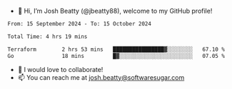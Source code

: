 - 👋 Hi, I’m Josh Beatty (@jbeatty88), welcome to my GitHub profile!

<!--START_SECTION:waka-->

```txt
From: 15 September 2024 - To: 15 October 2024

Total Time: 4 hrs 19 mins

Terraform        2 hrs 53 mins   ████████████████▓░░░░░░░░   67.10 %
Go               18 mins         █▓░░░░░░░░░░░░░░░░░░░░░░░   07.05 %
```

<!--END_SECTION:waka-->

- 💞️ I would love to collaborate!
- 📫 You can reach me at josh.beatty@softwaresugar.com

<!---
jbeatty88/jbeatty88 is a ✨ special ✨ repository because its `README.md` (this file) appears on your GitHub profile.
You can click the Preview link to take a look at your changes.
--->
